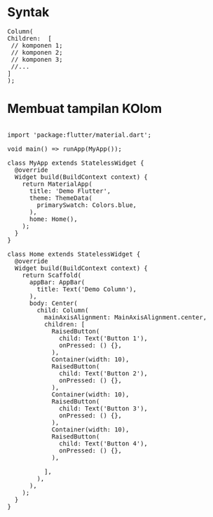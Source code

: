 # Syntak 
<pre>
Column(
Children: <widget> [
 // komponen 1;
 // komponen 2;
 // komponen 3;
 //...
]
);
</pre>

# Membuat tampilan KOlom 

<pre>

import 'package:flutter/material.dart';

void main() => runApp(MyApp());

class MyApp extends StatelessWidget {
  @override
  Widget build(BuildContext context) {
    return MaterialApp(
      title: 'Demo Flutter',
      theme: ThemeData(
        primarySwatch: Colors.blue,
      ),
      home: Home(),
    );
  }
}

class Home extends StatelessWidget {  
  @override
  Widget build(BuildContext context) {
    return Scaffold(
      appBar: AppBar(
        title: Text('Demo Column'),
      ),
      body: Center(
        child: Column(
          mainAxisAlignment: MainAxisAlignment.center,
          children: <Widget>[
            RaisedButton(
              child: Text('Button 1'),
              onPressed: () {},
            ),
            Container(width: 10),
            RaisedButton(
              child: Text('Button 2'),
              onPressed: () {},
            ),
            Container(width: 10),
            RaisedButton(
              child: Text('Button 3'),
              onPressed: () {},
            ),
            Container(width: 10),
            RaisedButton(
              child: Text('Button 4'),
              onPressed: () {},
            ),
            
          ],
        ),
      ),      
    );
  }
}


</pre>
